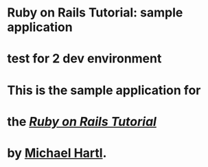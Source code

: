 # Ruby on Rails Tutorial: sample application
# test for 2 dev environment
# This is the sample application for
# the [*Ruby on Rails Tutorial*](http://railstutorial.org/)
# by [Michael Hartl](http://michaelhartl.com/).
